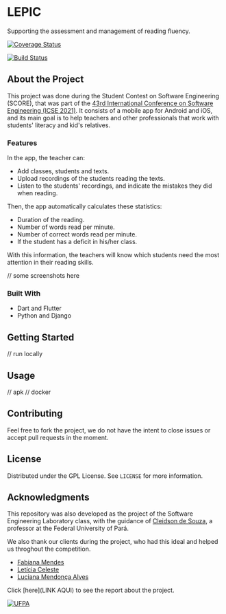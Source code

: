 # LEPIC

Supporting the assessment and management of reading fluency.

[![Coverage Status](https://coveralls.io/repos/github/JambuOverflow/lepic/badge.svg?branch=develop)](https://coveralls.io/github/JambuOverflow/lepic?branch=develop)

[![Build Status](https://travis-ci.com/JambuOverflow/lepic.svg?branch=develop)](https://travis-ci.com/JambuOverflow/lepic)

## About the Project

This project was done during the Student Contest on Software Engineering (SCORE), that was part of the [43rd International Conference on Software Engineering (ICSE 2021)](https://conf.researchr.org/home/icse-2021/score-2021#About). It consists of a mobile app for Android and iOS, and its main goal is to help teachers and other professionals that work with students' literacy and kid's relatives.

### Features

In the app, the teacher can:

* Add classes, students and texts.
* Upload recordings of the students reading the texts.
* Listen to the students' recordings, and indicate the mistakes they did when reading.

Then, the app automatically calculates these statistics:
 
* Duration of the reading.
* Number of words read per minute.
* Number of correct words read per minute.
* If the student has a deficit in his/her class.

With this information, the teachers will know which students need the most attention in their reading skills.

// some screenshots here

### Built With

* Dart and Flutter
* Python and Django

## Getting Started

// run locally

## Usage

// apk
// docker

## Contributing

Feel free to fork the project, we do not have the intent to close issues or
accept pull requests in the moment.

## License

Distributed under the GPL License. See `LICENSE` for more information.

## Acknowledgments

This repository was also developed as the project of the Software Engineering Laboratory class, with the guidance of [Cleidson de Souza](https://www.linkedin.com/in/cdesouza/?originalSubdomain=br),
a professor at the Federal University of Pará. 

We also thank our clients during the project, who had this ideal and helped us throghout the competition. 
* [Fabiana Mendes](http://fga.unb.br/fabiana.mendes)
* [Letícia Celeste](http://www.pesquisar.unb.br/professores/view/5663)
* [Luciana Mendonça Alves](http://somos.ufmg.br/professor/luciana-mendonca-alves)

Click [here](LINK AQUI) to see the report about the project.

[![UFPA](https://upload.wikimedia.org/wikipedia/pt/a/a2/Brasao_UFPA.jpg)](https://portal.ufpa.br/ "Visite o site da UFPA")
